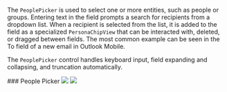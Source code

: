 The `PeoplePicker` is used to select one or more entities, such as people or groups. Entering text in the field prompts a search for recipients from a dropdown list. When a recipient is selected from the list, it is added to the field as a specialized `PersonaChipView` that can be interacted with, deleted, or dragged between fields. The most common example can be seen in the To field of a new email in Outlook Mobile.

The `PeoplePicker` control handles keyboard input, field expanding and collapsing, and truncation automatically.

<DisplayToggle onText="Dark" offText="Light" label="Theme Switcher">
### People Picker

<img className="off" src="https://res-1.cdn.office.net/files/fabric-cdn-prod_20230815.002/fabric-website/images/controls/android/updated/img_peoplepicker_01_light.png?text=LightMode" />
<img className="on" src="https://res-1.cdn.office.net/files/fabric-cdn-prod_20230815.002/fabric-website/images/controls/android/updated/img_peoplepicker_01_dark.png?text=DarkMode" />

</DisplayToggle>
